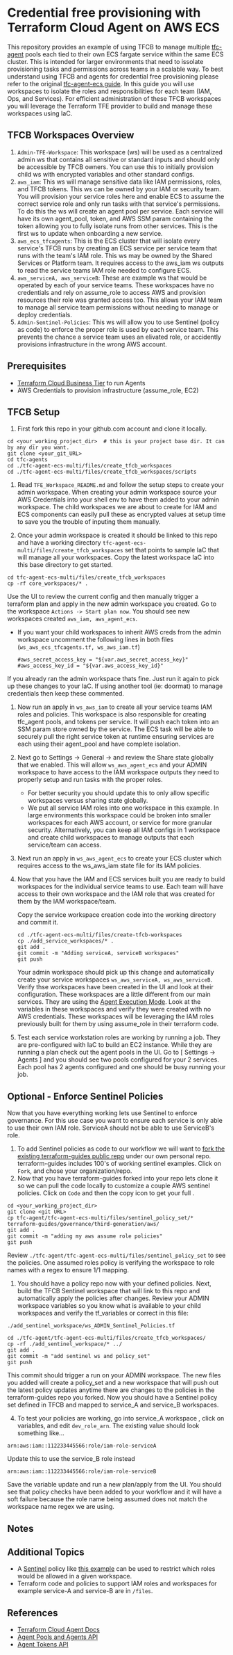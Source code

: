 # Credential free provisioning with Terraform Cloud Agent on AWS ECS

This repository provides an example of using TFCB to manage multiple [tfc-agent](https://hub.docker.com/r/hashicorp/tfc-agent) pools each tied to their own ECS fargate service within the same ECS cluster.  This is intended for larger environments that need to issolate provisioning tasks and permissions across teams in a scalable way.   To best understand using TFCB and agents for credential free provisioning please refer to the original [tfc-agent-ecs guide](https://github.com/assareh/tfc-agent/tree/master/tfc-agent-ecs).  In this guide you will use workspaces to isolate the roles and responsibilities for each team (IAM, Ops, and Services).  For efficient administration of these TFCB workspaces you will leverage the Terraform TFE provider to build and manage these workspaces using IaC.

## TFCB Workspaces Overview
1. `Admin-TFE-Workspace`: This workspace (ws) will be used as a centralized admin ws that contains all sensitive or standard inputs and should only be accessible by TFCB owners.  You can use this to initially provision child ws with encrypted variables and other standard configs.
2. `aws_iam`: This ws will manage sensitive data like IAM permissions, roles, and TFCB tokens. This ws can be owned by your IAM or security team. You will provision your service roles here and enable ECS to assume the correct service role and only run tasks with that service's permissions.  To do this the ws will create an agent pool per service.  Each service will have its own agent_pool, token, and AWS SSM param containing the token allowing you to fully isolate runs from other services. This is the first ws to update when onboarding a new service.
3. `aws_ecs_tfcagents`:  This is the ECS cluster that will isolate every service's TFCB runs by creating an ECS service per service team that runs with the team's IAM role.  This ws may be owned by the Shared Services or Platform team. It requires access to the aws_iam ws outputs to read the service teams IAM role needed to configure ECS.
4. `aws_serviceA, aws_serviceB`: These are example ws that would be operated by each of your service teams.  These workspaces have no credentials and rely on assume_role to access AWS and provision resources their role was granted access too.  This allows your IAM team to manage all service team permissions without needing to manage or deploy credentials.
5. `Admin-Sentinel-Policies`: This ws will allow you to use Sentinel (policy as code) to enforce the proper role is used by each service team.  This prevents the chance a service team uses an elivated role, or accidently provisions infrastructure in the wrong AWS account.

## Prerequisites
* [Terraform Cloud Business Tier](https://www.hashicorp.com/blog/announcing-hashicorp-terraform-cloud-business) to run Agents
* AWS Credentials to provision infrastructure (assume_role, EC2)

## TFCB Setup
1. First fork this repo in your github.com account and clone it locally.
```
cd <your_working_project_dir>  # this is your project base dir. It can by any dir you want.
git clone <your_git_URL>
cd tfc-agents
cd ./tfc-agent-ecs-multi/files/create_tfcb_workspaces
cd ./tfc-agent-ecs-multi/files/create_tfcb_workspaces/scripts
```
1. Read `TFE_Workspace_README.md` and follow the setup steps to create your admin workspace.  When creating your admin workspace source your AWS Credentials into your shell env to have them added to your admin workspace.  The child workspaces we are about to create for IAM and ECS components can easily pull these as encrypted values at setup time to save you the trouble of inputing them manually.

2. Once your admin workspace is created it should be linked to this repo and have a working directory `tfc-agent-ecs-multi/files/create_tfcb_workspaces` set that points to sample IaC that will manage all your workspaces. Copy the latest workspace IaC into this base directory to get started.
```
cd tfc-agent-ecs-multi/files/create_tfcb_workspaces
cp -rf core_workspaces/* .
```
Use the UI to review the current config and then manually trigger a terraform plan and apply in the new admin workspace you created. Go to the workspace `Actions -> Start plan now`.  You should see new workspaces created `aws_iam, aws_agent_ecs`.
   * If you want your child workspaces to inherit AWS creds from the admin workspace uncomment the following lines in both files (`ws_aws_ecs_tfcagents.tf, ws_aws_iam.tf`)
      ```
      #aws_secret_access_key = "${var.aws_secret_access_key}"
      #aws_access_key_id = "${var.aws_access_key_id}"
      ```
   If you already ran the admin workspace thats fine.  Just run it again to pick up these changes to your IaC.  If using another tool (ie: doormat) to manage credentials then keep these commented.

1. Now run an apply in `ws_aws_iam` to create all your service teams IAM roles and policies.  This workspace is also responsible for creating tfc_agent pools, and tokens per service. It will push each token into an SSM param store owned by the service. The ECS task will be able to securely pull the right service token at runtime ensuring services are each using their agent_pool and have complete isolation.

2. Next go to Settings -> General -> and review the Share state globally that we enabled.  This will allow `ws_aws_agent_ecs` and your ADMIN workspace to have access to the IAM workspace outputs they need to properly setup and run tasks with the proper roles.
   * For better security you should update this to only allow specific workspaces versus sharing state globally.
   * We put all service IAM roles into one workspace in this example.  In large environments this workspace could be broken into smaller workspaces for each AWS account, or service for more granular security.  Alternatively, you can keep all IAM configs in 1 workspace and create child workspaces to manage outputs that each service/team can access.

3. Next run an apply in `ws_aws_agent_ecs` to create your ECS cluster which requires  access to the ws_aws_iam state file for its IAM policies.

4. Now that you have the IAM and ECS services built you are ready to build workspaces for the individual service teams to use.  Each team will have access to their own workspace and the IAM role that was created for them by the IAM workspace/team.

   Copy the service workspace creation code into the working directory and commit it.
   ```
   cd ./tfc-agent-ecs-multi/files/create-tfcb-workspaces
   cp ./add_service_workspaces/* .
   git add .
   git commit -m "Adding serviceA, serviceB workspaces"
   git push
   ```
   Your admin workspace should pick up this change and automatically create your service workspaces `ws_aws_serviceA, ws_aws_serviceB`.  Verify thse workspaces have been created in the UI and look at their configuration.  These workspaces are a little different from our main services.  They are using the [Agent Execution Mode](https://www.terraform.io/docs/cloud/workspaces/settings.html#execution-mode).  Look at the variables in these workspaces and verify they were created with no AWS credentials.  These workspaces will be leveraging the IAM roles previously built for them by using assume_role in their terraform code.

5. Test each service workstation roles are working by running a job.  They are pre-configured with IaC to build an EC2 instance.  While they are running a plan check out the agent pools in the UI.  Go to [ Settings -> Agents ] and you should see two pools configured for your 2 services.  Each pool has 2 agents configured and one should be busy running your job.

## Optional - Enforce Sentinel Policies
Now that you have everything working lets use Sentinel to enforce governance.  For this use case you want to ensure each service is only able to use their own IAM role.  ServiceA should not be able to use ServiceB's role.  
1.  To add Sentinel policies as code to our workflow we will want to [fork the existing terraform-guides public repo](https://github.com/hashicorp/terraform-guides) under our own personal repo. terraform-guides includes 100's of working sentinel examples.  Click on `Fork`, and chose your organization/repo.
2.  Now that you have terraform-guides forked into your repo lets clone it so we can pull the code locally to customize a couple AWS sentinel policies.  Click on `Code` and then the copy icon to get your full <git URL>.
```
cd <your_working_project_dir>
git clone <git URL>
cp tfc-agent/tfc-agent-ecs-multi/files/sentinel_policy_set/* terraform-guides/governance/third-generation/aws/
git add .
git commit -m "adding my aws assume role policies"
git push
```
Review `./tfc-agent/tfc-agent-ecs-multi/files/sentinel_policy_set` to see the policies.  One assumed roles policy is verifying the workspace to role names with a regex to ensure 1/1 mapping.

1. You should have a policy repo now with your defined policies.  Next, build the TFCB Sentinel workspace that will link to this repo and automatically apply the policies after changes.  Review your ADMIN workspace variables so you know what is available to your child workspaces and verify the tf_variables or correct in this file:

`./add_sentinel_workspace/ws_ADMIN_Sentinel_Policies.tf`
```
cd ./tfc-agent/tfc-agent-ecs-multi/files/create_tfcb_workspaces/
cp -rf ./add_sentinel_workspace/* ../
git add .
git commit -m "add sentinel ws and policy_set"
git push
```
This commit should trigger a run on your ADMIN workspace.  The new files you added will create a policy_set and a new workspace that will push out the latest policy updates anytime there are changes to the policies in the terraform-guides repo you forked.  Now you should have a Sentinel policy set defined in TFCB and mapped to service_A and service_B workspaces.

4. To test your policies are working, go into service_A workspace , click on variables, and edit `dev_role_arn`.  The existing value should look something like...
```
arn:aws:iam::112233445566:role/iam-role-serviceA
```

Update this to use the service_B role instead
```
arn:aws:iam::112233445566:role/iam-role-serviceB
```
Save the variable update and run a new plan/apply from the UI.  You should see that policy checks have been added to your workflow and it will have a soft failure because the role name being assumed does not match the workspace name regex we are using.

## Notes

## Additional Topics
* A [Sentinel](https://www.terraform.io/docs/cloud/sentinel/index.html) policy like [this example](https://github.com/hashicorp/terraform-guides/blob/master/governance/third-generation/aws/restrict-assumed-roles-by-workspace.sentinel) can be used to restrict which roles would be allowed in a given workspace.
* Terraform code and policies to support IAM roles and workspaces for example service-A and service-B are in `/files`.


## References
* [Terraform Cloud Agent Docs](https://www.terraform.io/docs/cloud/workspaces/agent.html)
* [Agent Pools and Agents API](https://www.terraform.io/docs/cloud/api/agents.html)
* [Agent Tokens API](https://www.terraform.io/docs/cloud/api/agent-tokens.html)